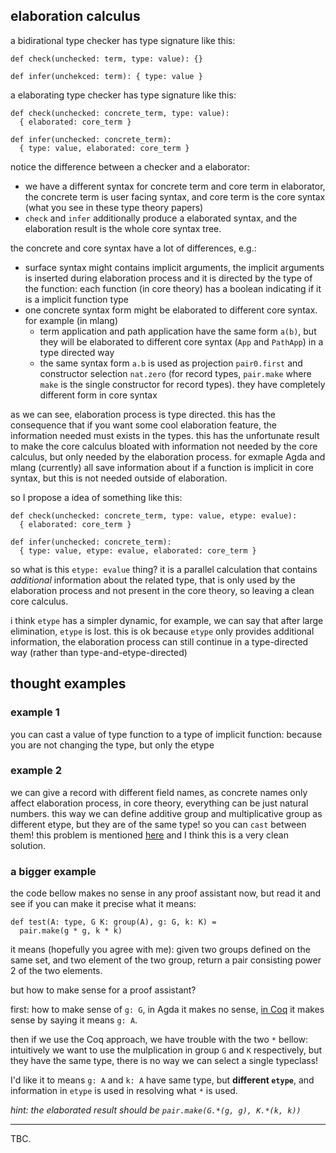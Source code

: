 ## elaboration calculus

a bidirational type checker has type signature like this:

```
def check(unchecked: term, type: value): {}

def infer(unchekced: term): { type: value }
```

a elaborating type checker has type signature like this:

```
def check(unchecked: concrete_term, type: value):
  { elaborated: core_term }

def infer(unchecked: concrete_term):
  { type: value, elaborated: core_term }
```

notice the difference between a checker and a elaborator:
* we have a different syntax for concrete term and core term in elaborator, the concrete term is user facing syntax, and core term is the core syntax (what you see in these type theory papers)
* `check` and `infer` additionally produce a elaborated syntax, and the elaboration result is the whole core syntax tree.

the concrete and core syntax have a lot of differences, e.g.:

* surface syntax might contains implicit arguments, the implicit arguments is inserted during elaboration process and it is directed by the type of the function: each function (in core theory) has a boolean indicating if it is a implicit function type
* one concrete syntax form might be elaborated to different core syntax. for example (in mlang)
   * term application and path application have the same form `a(b)`, but they will be elaborated to different core syntax (`App` and `PathApp`) in a type directed way
   * the same syntax form `a.b` is used as projection `pair0.first` and constructor selection `nat.zero` (for record types, `pair.make` where `make` is the single constructor for record types). they have completely different form in core syntax

as we can see, elaboration process is type directed. this has the consequence that if you want some cool elaboration feature, the information needed must exists in the types. this has the unfortunate result to make the core calculus bloated with information not needed by the core calculus, but only needed by the elaboration process. for exmaple Agda and mlang (currently) all save information about if a function is implicit in core syntax, but this is not needed outside of elaboration.

so I propose a idea of something like this:


```
def check(unchecked: concrete_term, type: value, etype: evalue):
  { elaborated: core_term }

def infer(unchecked: concrete_term):
  { type: value, etype: evalue, elaborated: core_term }
```

so what is this `etype: evalue` thing? it is a parallel calculation that contains *additional* information about the related type, that is only used by the elaboration process and not present in the core theory, so leaving a clean core calculus.

i think `etype` has a simpler dynamic, for example, we can say that after large elimination, `etype` is lost. this is ok because `etype` only provides additional information, the elaboration process can still continue in a type-directed way (rather than type-and-etype-directed)


## thought examples

### example 1

you can cast a value of type function to a type of implicit function: because you are not changing the type, but only the etype


### example 2

we can give a record with different field names, as concrete names only affect elaboration process, in core theory, everything can be just natural numbers. this way we can define additive group and multiplicative group as different etype, but they are of the same type! so you can `cast` between them! this problem is mentioned [here](https://jiggerwit.wordpress.com/2018/09/18/a-review-of-the-lean-theorem-prover/) and I think this is a very clean solution.

### a bigger example

the code bellow makes no sense in any proof assistant now, but read it and see if you can make it precise what it means: 

```
def test(A: type, G K: group(A), g: G, k: K) = 
  pair.make(g * g, k * k)
```

it means (hopefully you agree with me): given two groups defined on the same set, and two element of the two group, return a pair consisting power 2 of the two elements.

but how to make sense for a proof assistant?

first: how to make sense of `g: G`, in Agda it makes no sense, [in Coq](https://coq.inria.fr/refman/addendum/implicit-coercions.html#coercion-to-a-type) it makes sense by saying it means `g: A`. 

then if we use the Coq approach, we have trouble with the two `*` bellow: intuitively we want to use the mulplication in group `G` and `K` respectively, but they have the same type, there is no way we can select a single typeclass!

I'd like it to means `g: A` and `k: A` have same type, but **different `etype`**, and information in `etype` is used in resolving what `*` is used.

*hint: the elaborated result should be `pair.make(G.*(g, g), K.*(k, k))`*


---

TBC.